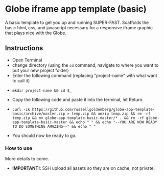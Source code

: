 # Globe iframe app template (basic)
A basic template to get you up and running SUPER-FAST. Scaffolds the basic html, css, and javascript necessary for a responsive iframe graphic that plays nice with the Globe.

## Instructions
* Open Terminal
* change directory (using the `cd` command, navigate to where you want to put your new project folder)
* Enter the following command (replacing "project-name" with what want to call it)
- `mkdir project-name && cd $_`
* Copy the following code and paste it into the terminal, hit Return.
- `curl -Lk https://github.com/russellgoldenberg/globe-app-template-basic/archive/master.zip > temp.zip && unzip temp.zip && rm -rf temp.zip && mv globe-app-template-basic-master/* . && rm -rf globe-app-template-basic-master && echo " " && echo "--YOU ARE NOW READY TO DO SOMETHING AMAZING--" && echo " "`
* You should now be ready to go.


### How to use
More details to come.


* **IMPORTANT!**: SSH upload all assets so they are on cache, not private.
